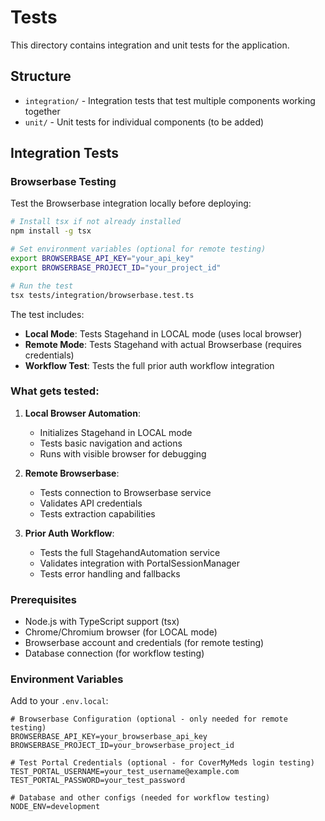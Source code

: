 # Tests

This directory contains integration and unit tests for the application.

## Structure

- `integration/` - Integration tests that test multiple components working together
- `unit/` - Unit tests for individual components (to be added)

## Integration Tests

### Browserbase Testing

Test the Browserbase integration locally before deploying:

```bash
# Install tsx if not already installed
npm install -g tsx

# Set environment variables (optional for remote testing)
export BROWSERBASE_API_KEY="your_api_key"
export BROWSERBASE_PROJECT_ID="your_project_id"

# Run the test
tsx tests/integration/browserbase.test.ts
```

The test includes:
- **Local Mode**: Tests Stagehand in LOCAL mode (uses local browser)
- **Remote Mode**: Tests Stagehand with actual Browserbase (requires credentials)  
- **Workflow Test**: Tests the full prior auth workflow integration

### What gets tested:

1. **Local Browser Automation**: 
   - Initializes Stagehand in LOCAL mode
   - Tests basic navigation and actions
   - Runs with visible browser for debugging

2. **Remote Browserbase**:
   - Tests connection to Browserbase service
   - Validates API credentials
   - Tests extraction capabilities

3. **Prior Auth Workflow**:
   - Tests the full StagehandAutomation service
   - Validates integration with PortalSessionManager
   - Tests error handling and fallbacks

### Prerequisites

- Node.js with TypeScript support (tsx)
- Chrome/Chromium browser (for LOCAL mode)
- Browserbase account and credentials (for remote testing)
- Database connection (for workflow testing)

### Environment Variables

Add to your `.env.local`:

```env
# Browserbase Configuration (optional - only needed for remote testing)
BROWSERBASE_API_KEY=your_browserbase_api_key
BROWSERBASE_PROJECT_ID=your_browserbase_project_id

# Test Portal Credentials (optional - for CoverMyMeds login testing)
TEST_PORTAL_USERNAME=your_test_username@example.com
TEST_PORTAL_PASSWORD=your_test_password

# Database and other configs (needed for workflow testing)
NODE_ENV=development
```